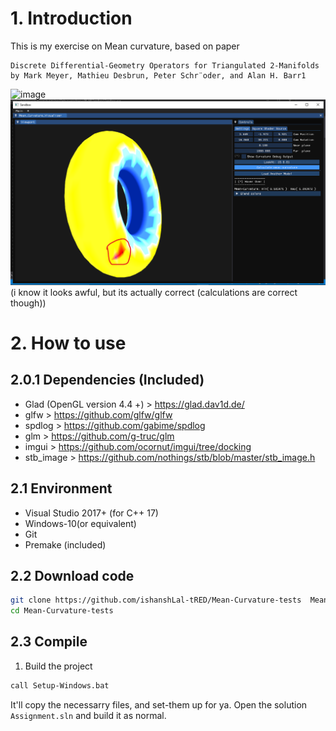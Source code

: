 ﻿# 1. Introduction

This is my exercise on Mean curvature, based on paper
```
Discrete Differential-Geometry Operators for Triangulated 2-Manifolds
by Mark Meyer, Mathieu Desbrun, Peter Schr¨oder, and Alan H. Barr1
```
![image](https://user-images.githubusercontent.com/61790879/136651255-be3ad3a3-4fff-4bce-ade6-c0fa98047e47.png)
![image](./Sandbox/torus.obj.png)
(i know it looks awful, but its actually correct (calculations are correct though))
# 2. How to use

## 2.0.1 Dependencies (Included)

- Glad (OpenGL version 4.4 +) > https://glad.dav1d.de/
- glfw > https://github.com/glfw/glfw
- spdlog > https://github.com/gabime/spdlog
- glm > https://github.com/g-truc/glm
- imgui > https://github.com/ocornut/imgui/tree/docking
- stb_image > https://github.com/nothings/stb/blob/master/stb_image.h

## 2.1 Environment

- Visual Studio 2017+ (for C++ 17)
- Windows-10(or equivalent)
- Git
- Premake (included)

## 2.2 Download code

```bash
git clone https://github.com/ishanshLal-tRED/Mean-Curvature-tests  Mean-Curvature-tests
cd Mean-Curvature-tests
```

## 2.3 Compile

1. Build the project
```bash
call Setup-Windows.bat
```
It'll copy the necessarry files, and set-them up for ya.
Open the solution `Assignment.sln` and build it as normal.
